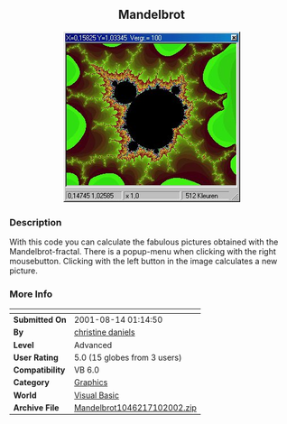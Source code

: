 ﻿<div align="center">

## Mandelbrot

<img src="PIC2002710176502394.jpg">
</div>

### Description

With this code you can calculate the fabulous pictures obtained with the Mandelbrot-fractal. There is a popup-menu when clicking with the right mousebutton. Clicking with the left button in the image calculates a new picture.
 
### More Info
 


<span>             |<span>
---                |---
**Submitted On**   |2001-08-14 01:14:50
**By**             |[christine daniels](https://github.com/Planet-Source-Code/PSCIndex/blob/master/ByAuthor/christine-daniels.md)
**Level**          |Advanced
**User Rating**    |5.0 (15 globes from 3 users)
**Compatibility**  |VB 6\.0
**Category**       |[Graphics](https://github.com/Planet-Source-Code/PSCIndex/blob/master/ByCategory/graphics__1-46.md)
**World**          |[Visual Basic](https://github.com/Planet-Source-Code/PSCIndex/blob/master/ByWorld/visual-basic.md)
**Archive File**   |[Mandelbrot1046217102002\.zip](https://github.com/Planet-Source-Code/christine-daniels-mandelbrot__1-36778/archive/master.zip)








